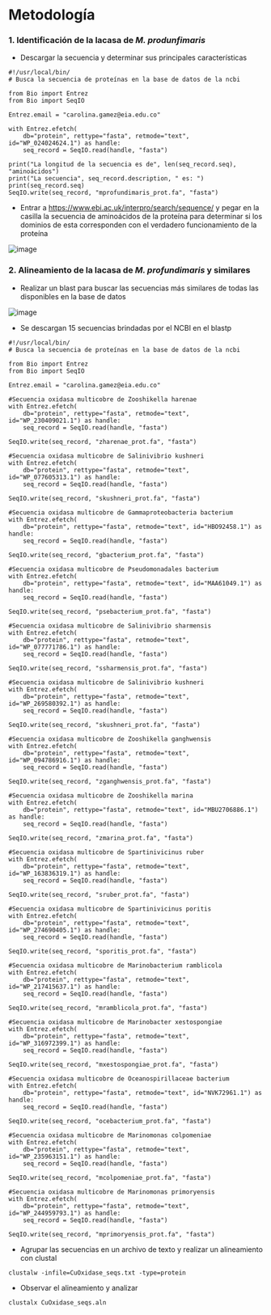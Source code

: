 # Metodología
### 1. Identificación de la lacasa de _M. produnfimaris_
- Descargar la secuencia y determinar sus principales características

```
#!/usr/local/bin/
# Busca la secuencia de proteínas en la base de datos de la ncbi

from Bio import Entrez
from Bio import SeqIO

Entrez.email = "carolina.gamez@eia.edu.co"

with Entrez.efetch(
    db="protein", rettype="fasta", retmode="text", id="WP_024024624.1") as handle:
    seq_record = SeqIO.read(handle, "fasta")

print("La longitud de la secuencia es de", len(seq_record.seq), "aminoácidos")
print("La secuencia", seq_record.description, " es: ")
print(seq_record.seq)
SeqIO.write(seq_record, "mprofundimaris_prot.fa", "fasta")
```

- Entrar a https://www.ebi.ac.uk/interpro/search/sequence/ y pegar en la casilla la secuencia de aminoácidos de la proteína para determinar si los dominios de esta corresponden con el verdadero funcionamiento de la proteína

![image](https://github.com/user-attachments/assets/e00a8fa7-1581-4007-a7c2-a902e55cfa5e)

### 2. Alineamiento de la lacasa de _M. profundimaris_ y similares
- Realizar un blast para buscar las secuencias más similares de todas las disponibles en la base de datos
  
![image](https://github.com/user-attachments/assets/7009c6b4-efb2-47a6-a6fa-149d39429015)

- Se descargan 15 secuencias brindadas por el NCBI en el blastp

```
#!/usr/local/bin/
# Busca la secuencia de proteínas en la base de datos de la ncbi

from Bio import Entrez
from Bio import SeqIO

Entrez.email = "carolina.gamez@eia.edu.co"

#Secuencia oxidasa multicobre de Zooshikella harenae
with Entrez.efetch(
    db="protein", rettype="fasta", retmode="text", id="WP_230409021.1") as handle:
    seq_record = SeqIO.read(handle, "fasta")

SeqIO.write(seq_record, "zharenae_prot.fa", "fasta")

#Secuencia oxidasa multicobre de Salinivibrio kushneri
with Entrez.efetch(
    db="protein", rettype="fasta", retmode="text", id="WP_077605313.1") as handle:
    seq_record = SeqIO.read(handle, "fasta")

SeqIO.write(seq_record, "skushneri_prot.fa", "fasta")

#Secuencia oxidasa multicobre de Gammaproteobacteria bacterium
with Entrez.efetch(
    db="protein", rettype="fasta", retmode="text", id="HBO92458.1") as handle:
    seq_record = SeqIO.read(handle, "fasta")

SeqIO.write(seq_record, "gbacterium_prot.fa", "fasta")

#Secuencia oxidasa multicobre de Pseudomonadales bacterium
with Entrez.efetch(
    db="protein", rettype="fasta", retmode="text", id="MAA61049.1") as handle:
    seq_record = SeqIO.read(handle, "fasta")

SeqIO.write(seq_record, "psebacterium_prot.fa", "fasta")

#Secuencia oxidasa multicobre de Salinivibrio sharmensis
with Entrez.efetch(
    db="protein", rettype="fasta", retmode="text", id="WP_077771786.1") as handle:
    seq_record = SeqIO.read(handle, "fasta")

SeqIO.write(seq_record, "ssharmensis_prot.fa", "fasta")

#Secuencia oxidasa multicobre de Salinivibrio kushneri
with Entrez.efetch(
    db="protein", rettype="fasta", retmode="text", id="WP_269580392.1") as handle:
    seq_record = SeqIO.read(handle, "fasta")

SeqIO.write(seq_record, "skushneri_prot.fa", "fasta")

#Secuencia oxidasa multicobre de Zooshikella ganghwensis
with Entrez.efetch(
    db="protein", rettype="fasta", retmode="text", id="WP_094786916.1") as handle:
    seq_record = SeqIO.read(handle, "fasta")

SeqIO.write(seq_record, "zganghwensis_prot.fa", "fasta")

#Secuencia oxidasa multicobre de Zooshikella marina
with Entrez.efetch(
    db="protein", rettype="fasta", retmode="text", id="MBU2706886.1") as handle:
    seq_record = SeqIO.read(handle, "fasta")

SeqIO.write(seq_record, "zmarina_prot.fa", "fasta")

#Secuencia oxidasa multicobre de Spartinivicinus ruber
with Entrez.efetch(
    db="protein", rettype="fasta", retmode="text", id="WP_163836319.1") as handle:
    seq_record = SeqIO.read(handle, "fasta")

SeqIO.write(seq_record, "sruber_prot.fa", "fasta")

#Secuencia oxidasa multicobre de Spartinivicinus poritis
with Entrez.efetch(
    db="protein", rettype="fasta", retmode="text", id="WP_274690405.1") as handle:
    seq_record = SeqIO.read(handle, "fasta")

SeqIO.write(seq_record, "sporitis_prot.fa", "fasta")

#Secuencia oxidasa multicobre de Marinobacterium ramblicola
with Entrez.efetch(
    db="protein", rettype="fasta", retmode="text", id="WP_217415637.1") as handle:
    seq_record = SeqIO.read(handle, "fasta")

SeqIO.write(seq_record, "mramblicola_prot.fa", "fasta")

#Secuencia oxidasa multicobre de Marinobacter xestospongiae
with Entrez.efetch(
    db="protein", rettype="fasta", retmode="text", id="WP_316972399.1") as handle:
    seq_record = SeqIO.read(handle, "fasta")

SeqIO.write(seq_record, "mxestospongiae_prot.fa", "fasta")

#Secuencia oxidasa multicobre de Oceanospirillaceae bacterium
with Entrez.efetch(
    db="protein", rettype="fasta", retmode="text", id="NVK72961.1") as handle:
    seq_record = SeqIO.read(handle, "fasta")

SeqIO.write(seq_record, "ocebacterium_prot.fa", "fasta")

#Secuencia oxidasa multicobre de Marinomonas colpomeniae
with Entrez.efetch(
    db="protein", rettype="fasta", retmode="text", id="WP_235963151.1") as handle:
    seq_record = SeqIO.read(handle, "fasta")

SeqIO.write(seq_record, "mcolpomeniae_prot.fa", "fasta")

#Secuencia oxidasa multicobre de Marinomonas primoryensis
with Entrez.efetch(
    db="protein", rettype="fasta", retmode="text", id="WP_244959793.1") as handle:
    seq_record = SeqIO.read(handle, "fasta")

SeqIO.write(seq_record, "mprimoryensis_prot.fa", "fasta")
```
- Agrupar las secuencias en un archivo de texto y realizar un alineamiento con clustal
```
clustalw -infile=CuOxidase_seqs.txt -type=protein
```
- Observar el alineamiento y analizar
```
clustalx CuOxidase_seqs.aln
```
